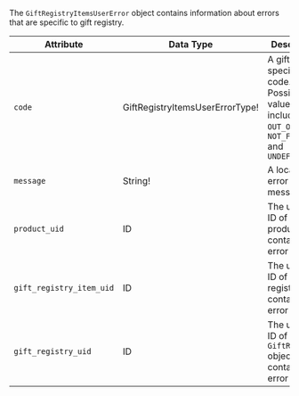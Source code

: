 The `GiftRegistryItemsUserError` object contains information about errors that are specific to gift registry.

Attribute |  Data Type | Description
--- | --- | ---
`code`  | GiftRegistryItemsUserErrorType! | A gift registry specific error code. Possible values include `OUT_OF_STOCK`, `NOT_FOUND` and `UNDEFINED`
`message` | String! | A localized error message
`product_uid` | ID | The unique ID of the product containing an error
`gift_registry_item_uid` | ID | The unique ID of the gift registry item containing an error
`gift_registry_uid` | ID | The unique ID of the `GiftRegistry` object containing an error
